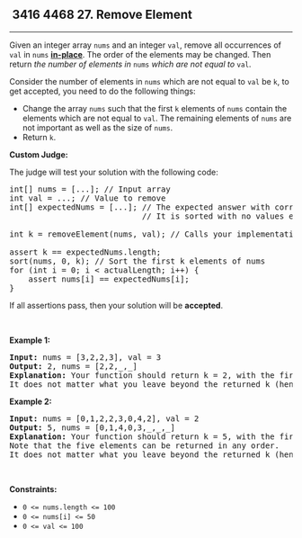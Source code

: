 <h2> 3416 4468
27. Remove Element</h2><hr><div><p>Given an integer array <code>nums</code> and an integer <code>val</code>, remove all occurrences of <code>val</code> in <code>nums</code> <a href="https://en.wikipedia.org/wiki/In-place_algorithm" target="_blank"><strong>in-place</strong></a>. The order of the elements may be changed. Then return <em>the number of elements in </em><code>nums</code><em> which are not equal to </em><code>val</code>.</p>

<p>Consider the number of elements in <code>nums</code> which are not equal to <code>val</code> be <code>k</code>, to get accepted, you need to do the following things:</p>

<ul>
	<li>Change the array <code>nums</code> such that the first <code>k</code> elements of <code>nums</code> contain the elements which are not equal to <code>val</code>. The remaining elements of <code>nums</code> are not important as well as the size of <code>nums</code>.</li>
	<li>Return <code>k</code>.</li>
</ul>

<p><strong>Custom Judge:</strong></p>

<p>The judge will test your solution with the following code:</p>

<pre>int[] nums = [...]; // Input array
int val = ...; // Value to remove
int[] expectedNums = [...]; // The expected answer with correct length.
                            // It is sorted with no values equaling val.

int k = removeElement(nums, val); // Calls your implementation

assert k == expectedNums.length;
sort(nums, 0, k); // Sort the first k elements of nums
for (int i = 0; i &lt; actualLength; i++) {
    assert nums[i] == expectedNums[i];
}
</pre>

<p>If all assertions pass, then your solution will be <strong>accepted</strong>.</p>

<p>&nbsp;</p>
<p><strong class="example">Example 1:</strong></p>

<pre><strong>Input:</strong> nums = [3,2,2,3], val = 3
<strong>Output:</strong> 2, nums = [2,2,_,_]
<strong>Explanation:</strong> Your function should return k = 2, with the first two elements of nums being 2.
It does not matter what you leave beyond the returned k (hence they are underscores).
</pre>

<p><strong class="example">Example 2:</strong></p>

<pre><strong>Input:</strong> nums = [0,1,2,2,3,0,4,2], val = 2
<strong>Output:</strong> 5, nums = [0,1,4,0,3,_,_,_]
<strong>Explanation:</strong> Your function should return k = 5, with the first five elements of nums containing 0, 0, 1, 3, and 4.
Note that the five elements can be returned in any order.
It does not matter what you leave beyond the returned k (hence they are underscores).
</pre>

<p>&nbsp;</p>
<p><strong>Constraints:</strong></p>

<ul>
	<li><code>0 &lt;= nums.length &lt;= 100</code></li>
	<li><code>0 &lt;= nums[i] &lt;= 50</code></li>
	<li><code>0 &lt;= val &lt;= 100</code></li>
</ul>
</div>